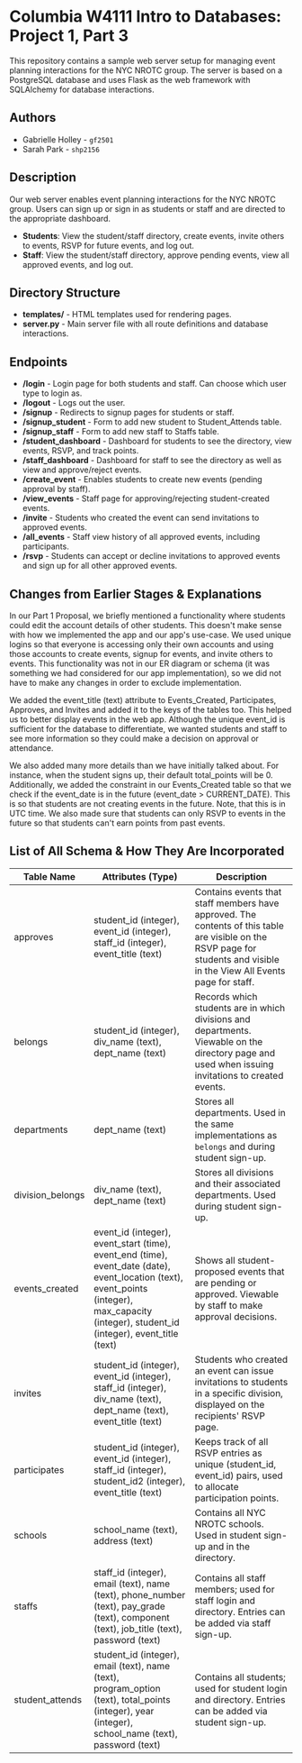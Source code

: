 # Columbia W4111 Intro to Databases: Project 1, Part 3

This repository contains a sample web server setup for managing event planning interactions for the NYC NROTC group. The server is based on a PostgreSQL database and uses Flask as the web framework with SQLAlchemy for database interactions.

## Authors
- Gabrielle Holley - `gf2501`
- Sarah Park - `shp2156`

## Description
Our web server enables event planning interactions for the NYC NROTC group. Users can sign up or sign in as students or staff and are directed to the appropriate dashboard. 

- **Students**: View the student/staff directory, create events, invite others to events, RSVP for future events, and log out.
- **Staff**: View the student/staff directory, approve pending events, view all approved events, and log out.

## Directory Structure
- **templates/** - HTML templates used for rendering pages.
- **server.py** - Main server file with all route definitions and database interactions.

## Endpoints
- **/login** - Login page for both students and staff. Can choose which user type to login as.
- **/logout** - Logs out the user.
- **/signup** - Redirects to signup pages for students or staff.
- **/signup_student** - Form to add new student to Student_Attends table.
- **/signup_staff** - Form to add new staff to Staffs table.
- **/student_dashboard** - Dashboard for students to see the directory, view events, RSVP, and track points.
- **/staff_dashboard** - Dashboard for staff to see the directory as well as view and approve/reject events.
- **/create_event** - Enables students to create new events (pending approval by staff).
- **/view_events** - Staff page for approving/rejecting student-created events.
- **/invite** - Students who created the event can send invitations to approved events.
- **/all_events** - Staff view history of all approved events, including participants.
- **/rsvp** - Students can accept or decline invitations to approved events and sign up for all other approved events.

## Changes from Earlier Stages & Explanations
In our Part 1 Proposal, we briefly mentioned a functionality where students could edit the account details of other students. This doesn't make sense with how we implemented the app and our app's use-case. We used unique logins so that everyone is accessing only their own accounts and using those accounts to create events, signup for events, and invite others to events. This functionality was not in our ER diagram or schema (it was something we had considered for our app implementation), so we did not have to make any changes in order to exclude implementation.

We added the event_title (text) attribute to Events_Created, Participates, Approves, and Invites and added it to the keys of the tables too. This helped us to better display events in the web app. Although the unique event_id is sufficient for the database to differentiate, we wanted students and staff to see more information so they could make a decision on approval or attendance. 

We also added many more details than we have initially talked about. For instance, when the student signs up, their default total_points will be 0. Additionally, we added the constraint in our Events_Created table so that we check if the event_date is in the future (event_date > CURRENT_DATE). This is so that students are not creating events in the future. Note, that this is in UTC time. We also made sure that students can only RSVP to events in the future so that students can't earn points from past events. 

## List of All Schema & How They Are Incorporated
| Table Name         | Attributes (Type)                                                                                                                                                            | Description                                                                                                                                                                                      |
|--------------------|------------------------------------------------------------------------------------------------------------------------------------------------------------------------------|--------------------------------------------------------------------------------------------------------------------------------------------------------------------------------------------------|
| approves           | student_id (integer), event_id (integer), staff_id (integer), event_title (text)                                                                                            | Contains events that staff members have approved. The contents of this table are visible on the RSVP page for students and visible in the View All Events page for staff.                                 |
| belongs            | student_id (integer), div_name (text), dept_name (text)                                                                                                                     | Records which students are in which divisions and departments. Viewable on the directory page and used when issuing invitations to created events.         |
| departments        | dept_name (text)                                                                                                                                                             | Stores all departments. Used in the same implementations as `belongs` and during student sign-up.                                                         |
| division_belongs   | div_name (text), dept_name (text)                                                                                                                                           | Stores all divisions and their associated departments. Used during student sign-up.                                                                       |
| events_created     | event_id (integer), event_start (time), event_end (time), event_date (date), event_location (text), event_points (integer), max_capacity (integer), student_id (integer), event_title (text) | Shows all student-proposed events that are pending or approved. Viewable by staff to make approval decisions.        |
| invites            | student_id (integer), event_id (integer), staff_id (integer), div_name (text), dept_name (text), event_title (text)                                                        | Students who created an event can issue invitations to students in a specific division, displayed on the recipients' RSVP page.                           |
| participates       | student_id (integer), event_id (integer), staff_id (integer), student_id2 (integer), event_title (text)                                                                     | Keeps track of all RSVP entries as unique (student_id, event_id) pairs, used to allocate participation points.                                                      |
| schools            | school_name (text), address (text)                                                                                                                                           | Contains all NYC NROTC schools. Used in student sign-up and in the directory.                                                                             |
| staffs             | staff_id (integer), email (text), name (text), phone_number (text), pay_grade (text), component (text), job_title (text), password (text)                                   | Contains all staff members; used for staff login and directory. Entries can be added via staff sign-up.                                                   |
| student_attends    | student_id (integer), email (text), name (text), program_option (text), total_points (integer), year (integer), school_name (text), password (text)                        | Contains all students; used for student login and directory. Entries can be added via student sign-up.                                                    |

